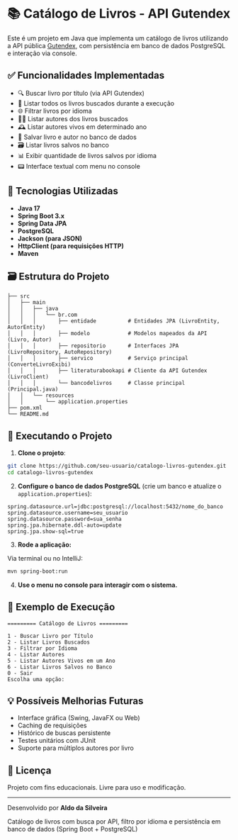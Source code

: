 
# 📚 Catálogo de Livros - API Gutendex

Este é um projeto em Java que implementa um catálogo de livros utilizando a API pública [Gutendex](https://gutendex.com/), com persistência em banco de dados PostgreSQL e interação via console.

## ✅ Funcionalidades Implementadas

- 🔍 Buscar livro por título (via API Gutendex)
- 📖 Listar todos os livros buscados durante a execução
- 🌐 Filtrar livros por idioma
- 🧑‍💼 Listar autores dos livros buscados
- 🕰️ Listar autores vivos em determinado ano
- 💾 Salvar livro e autor no banco de dados
- 🗃️ Listar livros salvos no banco
- 📊 Exibir quantidade de livros salvos por idioma
- 📟 Interface textual com menu no console

## 🧰 Tecnologias Utilizadas

- **Java 17**
- **Spring Boot 3.x**
- **Spring Data JPA**
- **PostgreSQL**
- **Jackson (para JSON)**
- **HttpClient (para requisições HTTP)**
- **Maven**

## 🗃️ Estrutura do Projeto

```
├── src
│   ├── main
│   │   ├── java
│   │   │   └── br.com
│   │   │       ├── entidade          # Entidades JPA (LivroEntity, AutorEntity)
│   │   │       ├── modelo            # Modelos mapeados da API (Livro, Autor)
│   │   │       ├── repositorio       # Interfaces JPA (LivroRepository, AutoRepository)
│   │   │       ├── servico           # Serviço principal (ConverteLivroExibi)
│   │   │       ├── literaturabookapi # Cliente da API Gutendex (LivroClient)
│   │   │       └── bancodelivros     # Classe principal (Principal.java)
│   │   └── resources
│   │       └── application.properties
├── pom.xml
└── README.md
```

## 🧪 Executando o Projeto

1. **Clone o projeto**:

```bash
git clone https://github.com/seu-usuario/catalogo-livros-gutendex.git
cd catalogo-livros-gutendex
```

2. **Configure o banco de dados PostgreSQL** (crie um banco e atualize o `application.properties`):

```properties
spring.datasource.url=jdbc:postgresql://localhost:5432/nome_do_banco
spring.datasource.username=seu_usuario
spring.datasource.password=sua_senha
spring.jpa.hibernate.ddl-auto=update
spring.jpa.show-sql=true
```

3. **Rode a aplicação:**

Via terminal ou no IntelliJ:
```bash
mvn spring-boot:run
```

4. **Use o menu no console para interagir com o sistema.**

## 📸 Exemplo de Execução

```
========= Catálogo de Livros =========

1 - Buscar Livro por Título
2 - Listar Livros Buscados
3 - Filtrar por Idioma
4 - Listar Autores
5 - Listar Autores Vivos em um Ano
6 - Listar Livros Salvos no Banco
0 - Sair
Escolha uma opção:
```

## 💡 Possíveis Melhorias Futuras

- Interface gráfica (Swing, JavaFX ou Web)
- Caching de requisições
- Histórico de buscas persistente
- Testes unitários com JUnit
- Suporte para múltiplos autores por livro

## 📄 Licença

Projeto com fins educacionais. Livre para uso e modificação.

---

Desenvolvido por **Aldo da Silveira**

Catálogo de livros com busca por API, filtro por idioma e persistência em banco de dados (Spring Boot + PostgreSQL)
